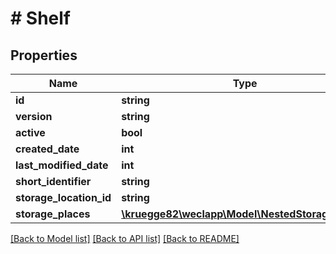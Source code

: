 # # Shelf

## Properties

Name | Type | Description | Notes
------------ | ------------- | ------------- | -------------
**id** | **string** |  | [optional]
**version** | **string** |  | [optional]
**active** | **bool** |  | [optional]
**created_date** | **int** |  | [optional]
**last_modified_date** | **int** |  | [optional]
**short_identifier** | **string** |  |
**storage_location_id** | **string** |  |
**storage_places** | [**\kruegge82\weclapp\Model\NestedStoragePlace[]**](NestedStoragePlace.md) |  |

[[Back to Model list]](../../README.md#models) [[Back to API list]](../../README.md#endpoints) [[Back to README]](../../README.md)
